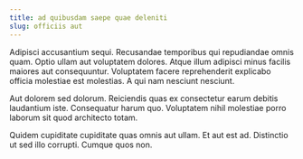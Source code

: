 ```yaml
---
title: ad quibusdam saepe quae deleniti
slug: officiis aut
---
```


Adipisci accusantium sequi. Recusandae temporibus qui repudiandae omnis quam. Optio ullam aut voluptatem dolores. Atque illum adipisci minus facilis maiores aut consequuntur. Voluptatem facere reprehenderit explicabo officia molestiae est molestias. A qui nam nesciunt nesciunt.

Aut dolorem sed dolorum. Reiciendis quas ex consectetur earum debitis laudantium iste. Consequatur harum quo. Voluptatem nihil molestiae porro laborum sit quod architecto totam.

Quidem cupiditate cupiditate quas omnis aut ullam. Et aut est ad. Distinctio ut sed illo corrupti. Cumque quos non.

